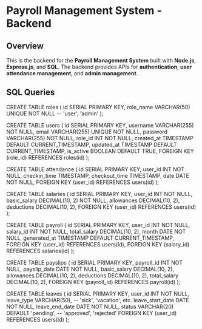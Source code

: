 # Payroll Management System - Backend

## Overview

This is the backend for the **Payroll Management System** built with **Node.js**, **Express.js**, and **SQL**. The backend provides APIs for **authentication**, **user attendance management**, and **admin management**.

## SQL Queries

CREATE TABLE roles (
id SERIAL PRIMARY KEY,
role_name VARCHAR(50) UNIQUE NOT NULL -- 'user', 'admin'
);

CREATE TABLE users (
id SERIAL PRIMARY KEY,
username VARCHAR(255) NOT NULL,
email VARCHAR(255) UNIQUE NOT NULL,
password VARCHAR(255) NOT NULL,
role_id INT NOT NULL,
created_at TIMESTAMP DEFAULT CURRENT_TIMESTAMP,
updated_at TIMESTAMP DEFAULT CURRENT_TIMESTAMP,
is_active BOOLEAN DEFAULT TRUE,
FOREIGN KEY (role_id) REFERENCES roles(id)
);

CREATE TABLE attendance (
id SERIAL PRIMARY KEY,
user_id INT NOT NULL,
checkin_time TIMESTAMP,
checkout_time TIMESTAMP,
date DATE NOT NULL,
FOREIGN KEY (user_id) REFERENCES users(id)
);

CREATE TABLE salaries (
id SERIAL PRIMARY KEY,
user_id INT NOT NULL,
basic_salary DECIMAL(10, 2) NOT NULL,
allowances DECIMAL(10, 2),
deductions DECIMAL(10, 2),
FOREIGN KEY (user_id) REFERENCES users(id)
);

CREATE TABLE payroll (
id SERIAL PRIMARY KEY,
user_id INT NOT NULL,
salary_id INT NOT NULL,
total_salary DECIMAL(10, 2),
month DATE NOT NULL,
generated_at TIMESTAMP DEFAULT CURRENT_TIMESTAMP,
FOREIGN KEY (user_id) REFERENCES users(id),
FOREIGN KEY (salary_id) REFERENCES salaries(id)
);

CREATE TABLE payslips (
id SERIAL PRIMARY KEY,
payroll_id INT NOT NULL,
payslip_date DATE NOT NULL,
basic_salary DECIMAL(10, 2),
allowances DECIMAL(10, 2),
deductions DECIMAL(10, 2),
total_salary DECIMAL(10, 2),
FOREIGN KEY (payroll_id) REFERENCES payroll(id)
);

CREATE TABLE leaves (
id SERIAL PRIMARY KEY,
user_id INT NOT NULL,
leave_type VARCHAR(50), -- 'sick', 'vacation', etc.
leave_start_date DATE NOT NULL,
leave_end_date DATE NOT NULL,
status VARCHAR(20) DEFAULT 'pending', -- 'approved', 'rejected'
FOREIGN KEY (user_id) REFERENCES users(id)
);
